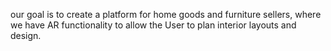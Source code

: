 our goal is to create a platform for home goods and furniture sellers, where we have AR functionality to allow the User to plan interior layouts and design.
